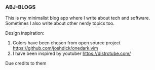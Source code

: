 ### ABJ-BLOGS  
This is my minimalist blog app where I write about tech and software.  
Sometimes I also write about other nerdy topics too. 
  
Design inspiration:  
1. Colors have been chosen from open source project https://github.com/joshdick/onedark.vim
2. I have been inspired by youtuber https://distrotube.com/  

Due credits to them
